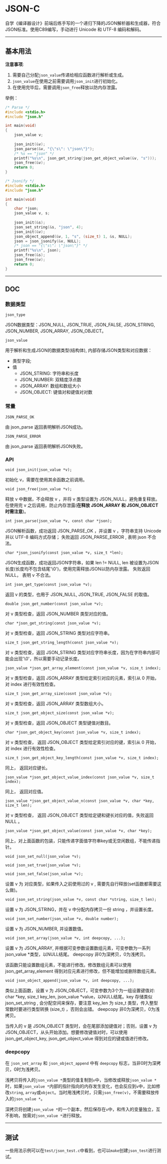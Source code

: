 ﻿# JSON-C

自学《编译器设计》前端后练手写的一个递归下降的JSON解析器和生成器，符合JSON标准。使用C89编写，手动进行 Unicode 和 UTF-8 编码和解码。

---

## 基本用法

**注意事项**:

1. 需要自己分配`json_value`传递给相应函数进行解析或生成。
2. `json_value`在使用之前需要调用`json_init`进行初始化。
3. 在使用完毕后，需要调用`json_free`释放以防内存泄露。

举例：
```C
/* Parse */
#include <stdio.h>
#include "json.h"

int main(void)
{
    json_value v;
    
    json_init(&v);
    json_parse(&v, "{\"s\": \"json\"}");
    /* %s == "json" */
    printf("%s\n", json_get_string(json_get_object_value(&v, "s")));
    json_free(&v);
    return 0;
}

/* Jsonify */
#include <stdio.h>
#include "json.h"

int main(void)
{
    char *json;
    json_value v, s;
    
    json_init(&s);
    json_set_string(&s, "json", 4);
    json_init(&v);
    json_object_append(&v, 1, "s", (size_t) 1, &s, NULL);
    json = json_jsonify(&v, NULL);
    /* json == "{\"s\": \"json\"}" */
    printf("%s\n", json);
    json_free(&s);
    json_free(&v);
    return 0;
}
```

----------------------------------

## **DOC**

### 数据类型

`json_type`  

JSON数据类型：JSON\_NULL, JSON\_TRUE, JSON\_FALSE, JSON\_STRING, JSON\_NUMBER, JSON\_ARRAY, JSON\_OBJECT。

`json_value`  

用于解析和生成JSON的数据类型(结构体), 内部存储JSON类型和对应数据：

 * 类型字段;
 * 值
    * JSON\_STRING: 字符串和长度
    * JSON\_NUMBER: 双精度浮点数
    * JSON\_ARRAY: 数组和数组大小
    * JSON\_OBJECT: 键值对和键值对对数

### 常量

`JSON_PARSE_OK`  

由 json\_parse 返回表明解析JSON成功。  


`JSON_PARSE_ERROR`  

由 json\_parse 返回表明解析JSON失败。  


### API

`void json_init(json_value *v);`  

初始化 v，需要在使用其余函数之前调用。  


`void json_free(json_value *v);`  

释放 v 中数据，不会释放 v ，并将 v 类型设置为 JSON\_NULL，避免重复释放。在使用完 v 之后调用，防止内存泄露(**在释放 JSON\_ARRAY 和 JSON\_OBJECT 时需注意**)。  


`int json_parse(json_value *v, const char *json);`  

JSON解析函数，成功返回 JSON\_PARSE\_OK ，并设置 v ，字符串支持 Unicode 并以 UTF-8 编码方式存储； 失败返回 JSON\_PARSE\_ERROR , 表明 json 不合法。  


`char *json_jsonify(const json_value *v, size_t *len);`  

JSON生成函数，成功返回JSON字符串，如果 len != NULL, len 被设置为JSON长度(长度均不包含结尾'\0')，使用完需释放JSON以防内存泄露。
失败返回NULL， 表明 v 不合法。  


`int json_get_type(const json_value *v);`  

返回 v 的类型，也用于 JSON\_NULL, JSON\_TRUE, JSON_FALSE 的取值。  


`double json_get_number(const json_value *v);`  

对 v 类型检查，返回 JSON\_NUMBER 类型对应的值。  


`char *json_get_string(const json_value *v);`  

对 v 类型检查，返回 JSON\_STRING 类型对应字符串。  


`size_t json_get_string_length(const json_value *v);`  

对 v 类型检查，返回 JSON\_STRING 类型对应字符串长度，因为在字符串内部可能会出现'\0'，所以需要手动记录长度。  


`json_value *json_get_array_element(const json_value *v, size_t index);`  

对 v 类型检查，返回 JSON\_ARRAY 类型给定索引对应的元素，索引从 0 开始，对 index 进行有效性检查。  


`size_t json_get_array_size(cosnt json_value *v);`  

对 v 类型检查，返回 JSON\_ARRAY 类型数组大小。  


`size_t json_get_object_size(const json_value *v);`  

对 v 类型检查，返回 JSON\_OBJECT 类型键值对数目。  


`char *json_get_object_key(const json_value *v, size_t index);`  

对 v 类型检查， 返回 JSON\_OBJECT 类型给定索引对应的键，索引从 0 开始，对 index 进行有效性检查。  


`size_t json_get_object_key_length(const json_value *v, size_t index);`  

同上， 返回对应键长。  


`json_value *json_get_object_value_index(const json_value *v, size_t index);`  

同上， 返回对应值。  


`json_value *json_get_object_value_n(const json_value *v, char *key, size_t len);`  

对 v 类型检查， 返回 JSON\_OBJECT 类型给定键和键长对应的值，失败返回 NULL 。  


`json_value *json_get_object_value(const json_value *v, char *key);`  

同上，对上面函数的包装，只能传递字面值字符串key或无空闲数组，不能传递指针。  


`void json_set_null(json_value *v);`  

`void json_set_true(json_value *v);`  

`void json_set_false(json_value *v);`  

设置 v 为 对应类型，如果传入之前使用过的 v , 需要先自行释放(set函数都需要这么做)。  


`void json_set_string(json_value *v, const char *string, size_t len);`  

设置 v 为 JSON\_STRING，并在 v 中分配内存拷贝一份 string ，并设置长度。  


`void json_set_number(json_value *v, double number);`  

设置 v 为 JSON\_NUMBER, 并设置数值。  


`void json_set_array(json_value *v, int deepcopy, ...);`  

设置 v 为 JSON\_ARRAY, 并根据可变参数设置数组元素，可变参数为一系列 json\_value \*类型，以NULL结尾。 deepcopy 非0为深拷贝，0为浅拷贝。  

该函数只能设置数组元素，不能进行修改。修改数组元素可以使用 json\_get\_array\_element 得到对应元素进行修改，但不能增加或删除数组元素。  


`void json_object_append(json_value *v, int deepcopy, ...);`  

类似上面函数，设置 v 为 JSON\_OBJECT，可变参数为3个为一组设置键值对: char \*key, size\_t key\_len, json\_value \*value，以NULL结尾。key 存储类似 json\_set\_string , 会分配空间来保存，要注意 key\_len 为 size\_t 类型，传入整型常数时要进行类型转换 (size_t) ，否则会出错。 deepcopy 非0为深拷贝，0为浅拷贝。  

当传入的 v 是 JSON\_OBJECT 类型时，会在尾部添加键值对；否则，设置 v 为 JSON\_OBJECT，从头开始添加。想要修改键值对时，可以使用 json\_get\_object\_key, json\_get\_object\_value 得到对应的键或值进行修改。  


### deepcopy

在 `json_set_array` 和 `json_object_append` 中有 `deepcopy` 标志，当非0时为深拷贝，0时为浅拷贝。  

浅拷贝将传入的`json_value *`类型的值复制到`v`中，当修改或释放`json_value *`时，如果`json_value *`内部的指针指向的内存发生变化，也会反应到`v`中，比如修改`string`, `array`或`object`。当时用浅拷贝时，只需`json_free(v)`，不需要释放传入的`json_value *`。  

深拷贝将创建`json_value *`的一个副本，然后保存在`v`中，和传入的变量独立，互不影响，按需对`json_value *`进行释放。

-------------------------

## 测试
一些用法示例可以在`test/json_test.c`中看到，也可以`make`创建`json_test`进行测试。
